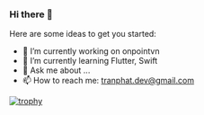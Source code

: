 ### Hi there 👋

Here are some ideas to get you started:

- 🔭 I’m currently working on onpointvn
- 🌱 I’m currently learning Flutter, Swift
- 💬 Ask me about ...
- 📫 How to reach me: tranphat.dev@gmail.com

[![trophy](https://github-profile-trophy.vercel.app/?username=phatth47)](https://github.com/ryo-ma/github-profile-trophy)
